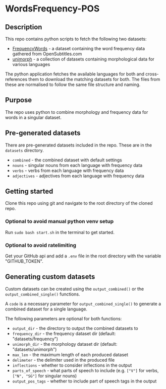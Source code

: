 # WordsFrequency-POS

## Description

This repo contains python scripts to fetch the following two datasets:

-   [FrequencyWords](https://github.com/hermitdave/FrequencyWords) - a dataset containing the word frequency data gathered from OpenSubtitles.com
-   [unimorph](https://github.com/unimorph/unimorph) - a collection of datasets containing morphological data for various languages

The python application fetches the available languages for both and cross-references them to download the matching datasets for both. The files from these are normalised to follow the same file structure and naming.

## Purpose

The repo uses python to combine morphology and frequency data for words in a singular dataset.

## Pre-generated datasets

There are pre-generated datasets included in the repo. These are in the `datasets` directory.

-   `combined` - the combined dataset with default settings
-   `nouns` - singular nouns from each language with frequency data
-   `verbs` - verbs from each language with frequency data
-   `adjectives` - adjectives from each language with frequency data

## Getting started

Clone this repo using git and navigate to the root directory of the cloned repo.

### Optional to avoid manual python venv setup

Run `sudo bash start.sh` in the terminal to get started.

### Optional to avoid ratelimiting

Get your GitHub api and add a `.env` file in the root directory with the variable "GITHUB_TOKEN".

## Generating custom datasets

Custom datasets can be created using the `output_combined()` or the `output_combined_single()` functions.

A `code` is a necessary parameter for `output_combined_single()` to generate a combined dataset for a single language.

The following parameters are optional for both functions:

-   `output_dir` - the directory to output the combined datasets to
-   `frequency_dir` - the frequency dataset dir (default: "datasets/frequency")
-   `unimorph_dir` - the morphology dataset dir (default: "datasets/unimorph")
-   `max_len` - the maximum length of each produced dataset
-   `delimeter` - the delimiter used in the produced file
-   `inflections` - whether to consider inflections in the output
-   `parts_of_speech` - what parts of speech to include (e.g. `["V"]` for verbs, `["N", "SG"]` for singular nouns)
-   `output_pos_tags` - whether to include part of speech tags in the output
